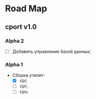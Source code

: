# Road Map

## cport v1.0

### Alpha 2

- [ ] Добавить управление базой данных;

### Alpha 1

- Сборка утилит:
    - [X] cpi;
    - [ ] cpr;
    - [ ] cpu.
